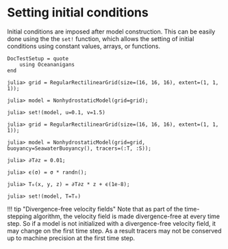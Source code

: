 # Setting initial conditions

Initial conditions are imposed after model construction. This can be easily done using the the `set!` function, which
allows the setting of initial conditions using constant values, arrays, or functions.

```@meta
DocTestSetup = quote
    using Oceananigans
end
```

```jldoctest
julia> grid = RegularRectilinearGrid(size=(16, 16, 16), extent=(1, 1, 1));

julia> model = NonhydrostaticModel(grid=grid);

julia> set!(model, u=0.1, v=1.5)
```

```jldoctest
julia> grid = RegularRectilinearGrid(size=(16, 16, 16), extent=(1, 1, 1));

julia> model = NonhydrostaticModel(grid=grid, buoyancy=SeawaterBuoyancy(), tracers=(:T, :S));

julia> ∂T∂z = 0.01;

julia> ϵ(σ) = σ * randn();

julia> T₀(x, y, z) = ∂T∂z * z + ϵ(1e-8);

julia> set!(model, T=T₀)
```

!!! tip "Divergence-free velocity fields"
    Note that as part of the time-stepping algorithm, the velocity field is made
    divergence-free at every time step. So if a model is not initialized with a
    divergence-free velocity field, it may change on the first time step. As a result
    tracers may not be conserved up to machine precision at the first time step.
